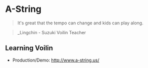 # A-String

> It's great that the tempo can change and kids can play along.

> _Lingchin - Suzuki Voilin Teacher


## Learning Voilin
  * Production/Demo: http://www.a-string.us/
